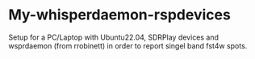# My-whisperdaemon-rspdevices
Setup for a PC/Laptop with Ubuntu22.04, SDRPlay devices and wsprdaemon (from rrobinett) in order to report singel band fst4w spots.
